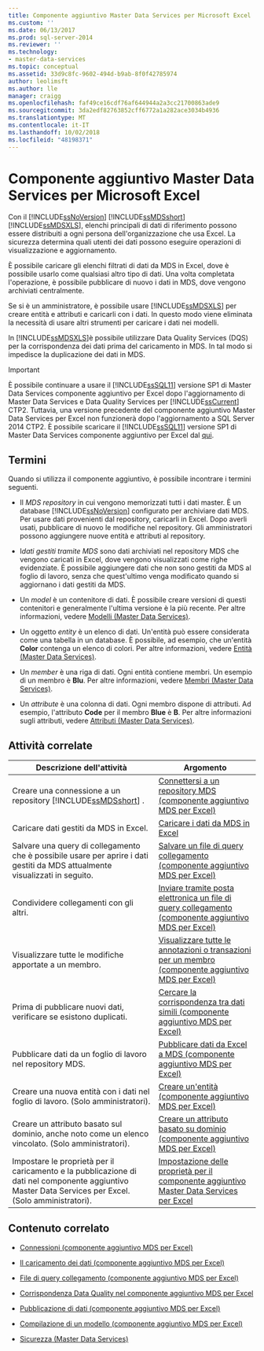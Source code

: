 ```yaml
---
title: Componente aggiuntivo Master Data Services per Microsoft Excel | Microsoft Docs
ms.custom: ''
ms.date: 06/13/2017
ms.prod: sql-server-2014
ms.reviewer: ''
ms.technology:
- master-data-services
ms.topic: conceptual
ms.assetid: 33d9c8fc-9602-494d-b9ab-8f0f42785974
author: leolimsft
ms.author: lle
manager: craigg
ms.openlocfilehash: faf49ce16cdf76af644944a2a3cc21700863ade9
ms.sourcegitcommit: 3da2edf82763852cff6772a1a282ace3034b4936
ms.translationtype: MT
ms.contentlocale: it-IT
ms.lasthandoff: 10/02/2018
ms.locfileid: "48198371"
---
```

# <a name="master-data-services-add-in-for-microsoft-excel"></a>Componente aggiuntivo Master Data Services per Microsoft Excel
  Con il [!INCLUDE[ssNoVersion](../../includes/ssnoversion-md.md)] [!INCLUDE[ssMDSshort](../../includes/ssmdsshort-md.md)] [!INCLUDE[ssMDSXLS](../../includes/ssmdsxls-md.md)], elenchi principali di dati di riferimento possono essere distribuiti a ogni persona dell'organizzazione che usa Excel. La sicurezza determina quali utenti dei dati possono eseguire operazioni di visualizzazione e aggiornamento.  
  
 È possibile caricare gli elenchi filtrati di dati da MDS in Excel, dove è possibile usarlo come qualsiasi altro tipo di dati. Una volta completata l'operazione, è possibile pubblicare di nuovo i dati in MDS, dove vengono archiviati centralmente.  
  
 Se si è un amministratore, è possibile usare [!INCLUDE[ssMDSXLS](../../includes/ssmdsxls-md.md)] per creare entità e attributi e caricarli con i dati. In questo modo viene eliminata la necessità di usare altri strumenti per caricare i dati nei modelli.  
  
 In [!INCLUDE[ssMDSXLS](../../includes/ssmdsxls-md.md)]è possibile utilizzare Data Quality Services (DQS) per la corrispondenza dei dati prima del caricamento in MDS. In tal modo si impedisce la duplicazione dei dati in MDS.  
  
> [!IMPORTANT]  
>  È possibile continuare a usare il [!INCLUDE[ssSQL11](../../includes/sssql11-md.md)] versione SP1 di Master Data Services componente aggiuntivo per Excel dopo l'aggiornamento di Master Data Services e Data Quality Services per [!INCLUDE[ssCurrent](../../includes/sscurrent-md.md)] CTP2. Tuttavia, una versione precedente del componente aggiuntivo Master Data Services per Excel non funzionerà dopo l'aggiornamento a SQL Server 2014 CTP2. È possibile scaricare il [!INCLUDE[ssSQL11](../../includes/sssql11-md.md)] versione SP1 di Master Data Services componente aggiuntivo per Excel dal [qui](http://go.microsoft.com/fwlink/?LinkId=328664).  
  
## <a name="terms"></a>Termini  
 Quando si utilizza il componente aggiuntivo, è possibile incontrare i termini seguenti.  
  
-   Il *MDS repository* in cui vengono memorizzati tutti i dati master. È un database [!INCLUDE[ssNoVersion](../../includes/ssnoversion-md.md)] configurato per archiviare dati MDS. Per usare dati provenienti dal repository, caricarli in Excel. Dopo averli usati, pubblicare di nuovo le modifiche nel repository. Gli amministratori possono aggiungere nuove entità e attributi al repository.  
  
-   I*dati gestiti tramite MDS* sono dati archiviati nel repository MDS che vengono caricati in Excel, dove vengono visualizzati come righe evidenziate. È possibile aggiungere dati che non sono gestiti da MDS al foglio di lavoro, senza che quest'ultimo venga modificato quando si aggiornano i dati gestiti da MDS.  
  
-   Un *model* è un contenitore di dati. È possibile creare versioni di questi contenitori e generalmente l'ultima versione è la più recente. Per altre informazioni, vedere [Modelli &#40;Master Data Services&#41;](../models-master-data-services.md).  
  
-   Un oggetto *entity* è un elenco di dati. Un'entità può essere considerata come una tabella in un database. È possibile, ad esempio, che un'entità **Color** contenga un elenco di colori. Per altre informazioni, vedere [Entità &#40;Master Data Services&#41;](../entities-master-data-services.md).  
  
-   Un *member* è una riga di dati. Ogni entità contiene membri. Un esempio di un membro è **Blu**. Per altre informazioni, vedere [Membri &#40;Master Data Services&#41;](../members-master-data-services.md).  
  
-   Un *attribute* è una colonna di dati. Ogni membro dispone di attributi. Ad esempio, l'attributo **Code** per il membro **Blue** è **B**. Per altre informazioni sugli attributi, vedere [Attributi &#40;Master Data Services&#41;](../attributes-master-data-services.md).  
  
## <a name="related-tasks"></a>Attività correlate  
  
|Descrizione dell'attività|Argomento|  
|----------------------|-----------|  
|Creare una connessione a un repository [!INCLUDE[ssMDSshort](../../includes/ssmdsshort-md.md)] .|[Connettersi a un repository MDS &#40;componente aggiuntivo MDS per Excel&#41;](connect-to-an-mds-repository-mds-add-in-for-excel.md)|  
|Caricare dati gestiti da MDS in Excel.|[Caricare i dati da MDS in Excel](export-data-to-excel-from-master-data-services.md)|  
|Salvare una query di collegamento che è possibile usare per aprire i dati gestiti da MDS attualmente visualizzati in seguito.|[Salvare un file di query collegamento &#40;componente aggiuntivo MDS per Excel&#41;](save-a-shortcut-query-file-mds-add-in-for-excel.md)|  
|Condividere collegamenti con gli altri.|[Inviare tramite posta elettronica un file di query collegamento &#40;componente aggiuntivo MDS per Excel&#41;](email-a-shortcut-query-file-mds-add-in-for-excel.md)|  
|Visualizzare tutte le modifiche apportate a un membro.|[Visualizzare tutte le annotazioni o transazioni per un membro &#40;componente aggiuntivo MDS per Excel&#41;](view-all-annotations-or-transactions-for-a-member-mds-add-in-for-excel.md)|  
|Prima di pubblicare nuovi dati, verificare se esistono duplicati.|[Cercare la corrispondenza tra dati simili &#40;componente aggiuntivo MDS per Excel&#41;](match-similar-data-mds-add-in-for-excel.md)|  
|Pubblicare dati da un foglio di lavoro nel repository MDS.|[Pubblicare dati da Excel a MDS &#40;componente aggiuntivo MDS per Excel&#41;](import-data-from-excel-to-master-data-services-mds-add-in-for-excel.md)|  
|Creare una nuova entità con i dati nel foglio di lavoro. (Solo amministratori).|[Creare un'entità &#40;componente aggiuntivo MDS per Excel&#41;](create-an-entity-mds-add-in-for-excel.md)|  
|Creare un attributo basato sul dominio, anche noto come un elenco vincolato. (Solo amministratori).|[Creare un attributo basato su dominio &#40;componente aggiuntivo MDS per Excel&#41;](create-a-domain-based-attribute-mds-add-in-for-excel.md)|  
|Impostare le proprietà per il caricamento e la pubblicazione di dati nel componente aggiuntivo Master Data Services per Excel. (Solo amministratori).|[Impostazione delle proprietà per il componente aggiuntivo Master Data Services per Excel](setting-properties-for-master-data-services-add-in-for-excel.md)|  
  
## <a name="related-content"></a>Contenuto correlato  
  
-   [Connessioni &#40;componente aggiuntivo MDS per Excel&#41;](connections-mds-add-in-for-excel.md)  
  
-   [Il caricamento dei dati &#40;componente aggiuntivo MDS per Excel&#41;](overview-exporting-data-to-excel-mds-add-in-for-excel.md)  
  
-   [File di query collegamento &#40;componente aggiuntivo MDS per Excel&#41;](shortcut-query-files-mds-add-in-for-excel.md)  
  
-   [Corrispondenza Data Quality nel componente aggiuntivo MDS per Excel](data-quality-matching-in-the-mds-add-in-for-excel.md)  
  
-   [Pubblicazione di dati &#40;componente aggiuntivo MDS per Excel&#41;](overview-importing-data-from-excel-mds-add-in-for-excel.md)  
  
-   [Compilazione di un modello &#40;componente aggiuntivo MDS per Excel&#41;](building-a-model-mds-add-in-for-excel.md)  
  
-   [Sicurezza &#40;Master Data Services&#41;](../security-master-data-services.md)  
  
  
